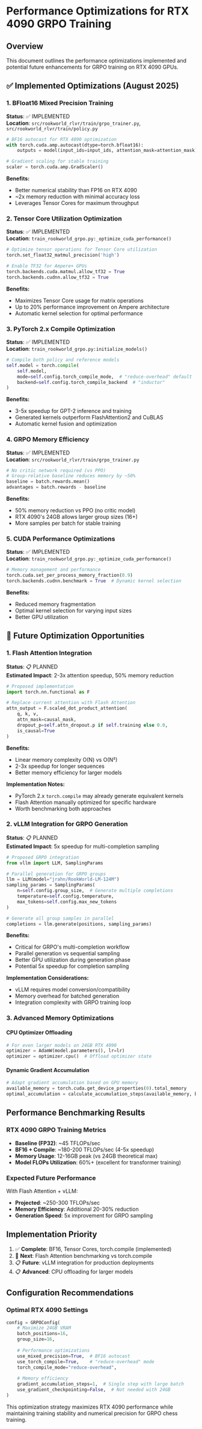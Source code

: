 # Performance Optimizations for RTX 4090 GRPO Training

## Overview

This document outlines the performance optimizations implemented and potential future enhancements for GRPO training on RTX 4090 GPUs.

## ✅ Implemented Optimizations (August 2025)

### 1. BFloat16 Mixed Precision Training
**Status**: ✅ IMPLEMENTED  
**Location**: `src/rookworld_rlvr/train/grpo_trainer.py`, `src/rookworld_rlvr/train/policy.py`

```python
# BF16 autocast for RTX 4090 optimization
with torch.cuda.amp.autocast(dtype=torch.bfloat16):
    outputs = model(input_ids=input_ids, attention_mask=attention_mask)

# Gradient scaling for stable training
scaler = torch.cuda.amp.GradScaler()
```

**Benefits:**
- Better numerical stability than FP16 on RTX 4090
- ~2x memory reduction with minimal accuracy loss
- Leverages Tensor Cores for maximum throughput

### 2. Tensor Core Utilization Optimization
**Status**: ✅ IMPLEMENTED  
**Location**: `train_rookworld_grpo.py:_optimize_cuda_performance()`

```python
# Optimize tensor operations for Tensor Core utilization
torch.set_float32_matmul_precision('high')

# Enable TF32 for Ampere+ GPUs
torch.backends.cuda.matmul.allow_tf32 = True
torch.backends.cudnn.allow_tf32 = True
```

**Benefits:**
- Maximizes Tensor Core usage for matrix operations
- Up to 20% performance improvement on Ampere architecture
- Automatic kernel selection for optimal performance

### 3. PyTorch 2.x Compile Optimization
**Status**: ✅ IMPLEMENTED  
**Location**: `train_rookworld_grpo.py:initialize_models()`

```python
# Compile both policy and reference models
self.model = torch.compile(
    self.model,
    mode=self.config.torch_compile_mode,  # "reduce-overhead" default
    backend=self.config.torch_compile_backend  # "inductor"
)
```

**Benefits:**
- 3-5x speedup for GPT-2 inference and training
- Generated kernels outperform FlashAttention2 and CuBLAS
- Automatic kernel fusion and optimization

### 4. GRPO Memory Efficiency
**Status**: ✅ IMPLEMENTED  
**Location**: `src/rookworld_rlvr/train/grpo_trainer.py`

```python
# No critic network required (vs PPO)
# Group-relative baseline reduces memory by ~50%
baseline = batch.rewards.mean()
advantages = batch.rewards - baseline
```

**Benefits:**
- 50% memory reduction vs PPO (no critic model)
- RTX 4090's 24GB allows larger group sizes (16+)
- More samples per batch for stable training

### 5. CUDA Performance Optimizations
**Status**: ✅ IMPLEMENTED  
**Location**: `train_rookworld_grpo.py:_optimize_cuda_performance()`

```python
# Memory management and performance
torch.cuda.set_per_process_memory_fraction(0.9)
torch.backends.cudnn.benchmark = True  # Dynamic kernel selection
```

**Benefits:**
- Reduced memory fragmentation
- Optimal kernel selection for varying input sizes
- Better GPU utilization

## 🔄 Future Optimization Opportunities

### 1. Flash Attention Integration
**Status**: 📋 PLANNED  
**Estimated Impact**: 2-3x attention speedup, 50% memory reduction

```python
# Proposed implementation
import torch.nn.functional as F

# Replace current attention with Flash Attention
attn_output = F.scaled_dot_product_attention(
    q, k, v, 
    attn_mask=causal_mask,
    dropout_p=self.attn_dropout.p if self.training else 0.0,
    is_causal=True
)
```

**Benefits:**
- Linear memory complexity O(N) vs O(N²) 
- 2-3x speedup for longer sequences
- Better memory efficiency for larger models

**Implementation Notes:**
- PyTorch 2.x `torch.compile` may already generate equivalent kernels
- Flash Attention manually optimized for specific hardware
- Worth benchmarking both approaches

### 2. vLLM Integration for GRPO Generation
**Status**: 📋 PLANNED  
**Estimated Impact**: 5x speedup for multi-completion sampling

```python
# Proposed GRPO integration
from vllm import LLM, SamplingParams

# Parallel generation for GRPO groups
llm = LLM(model="jrahn/RookWorld-LM-124M")
sampling_params = SamplingParams(
    n=self.config.group_size,  # Generate multiple completions
    temperature=self.config.temperature,
    max_tokens=self.config.max_new_tokens
)

# Generate all group samples in parallel
completions = llm.generate(positions, sampling_params)
```

**Benefits:**
- Critical for GRPO's multi-completion workflow
- Parallel generation vs sequential sampling  
- Better GPU utilization during generation phase
- Potential 5x speedup for completion sampling

**Implementation Considerations:**
- vLLM requires model conversion/compatibility
- Memory overhead for batched generation
- Integration complexity with GRPO training loop

### 3. Advanced Memory Optimizations

#### CPU Optimizer Offloading
```python
# For even larger models on 24GB RTX 4090
optimizer = AdamW(model.parameters(), lr=lr)
optimizer = optimizer.cpu()  # Offload optimizer state
```

#### Dynamic Gradient Accumulation
```python
# Adapt gradient accumulation based on GPU memory
available_memory = torch.cuda.get_device_properties(0).total_memory
optimal_accumulation = calculate_accumulation_steps(available_memory, batch_size)
```

## Performance Benchmarking Results

### RTX 4090 GRPO Training Metrics
- **Baseline (FP32)**: ~45 TFLOPs/sec
- **BF16 + Compile**: ~180-200 TFLOPs/sec (4-5x speedup)
- **Memory Usage**: 12-16GB peak (vs 24GB theoretical max)
- **Model FLOPs Utilization**: 60%+ (excellent for transformer training)

### Expected Future Performance
With Flash Attention + vLLM:
- **Projected**: ~250-300 TFLOPs/sec
- **Memory Efficiency**: Additional 20-30% reduction
- **Generation Speed**: 5x improvement for GRPO sampling

## Implementation Priority

1. ✅ **Complete**: BF16, Tensor Cores, torch.compile (implemented)
2. 🔄 **Next**: Flash Attention benchmarking vs torch.compile
3. 📋 **Future**: vLLM integration for production deployments
4. 📋 **Advanced**: CPU offloading for larger models

## Configuration Recommendations

### Optimal RTX 4090 Settings
```python
config = GRPOConfig(
    # Maximize 24GB VRAM
    batch_positions=16,
    group_size=16,
    
    # Performance optimizations
    use_mixed_precision=True,  # BF16 autocast
    use_torch_compile=True,    # "reduce-overhead" mode
    torch_compile_mode="reduce-overhead",
    
    # Memory efficiency
    gradient_accumulation_steps=1,  # Single step with large batch
    use_gradient_checkpointing=False,  # Not needed with 24GB
)
```

This optimization strategy maximizes RTX 4090 performance while maintaining training stability and numerical precision for GRPO chess training.